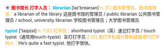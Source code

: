 ☀ <font color="red">**图书馆长 打字人员：**</font>
<font color="sky blue">**librarian**</font> [laɪ'breərɪən] 
<font color="orange">n. [C] 图书管理员，图书馆馆长：</font>a librarian of the library 这座图书馆的管理员 / public librarian 公共图书管理员 / school, university librarian 学校图书管理员；大学图书管理员

<font color="sky blue">**typist**</font> ['taɪpɪst] 
<font color="orange">n. 1 [C] 打字员：</font>shorthand typist（英）速记打字员 / touch typist（通常用touch-typist）盲打打字员 <font color="orange">2 [C] 用打字机或计算机键盘进行打字的人：</font>He’s quite a fast typist. 他打字很快。
